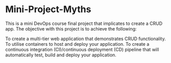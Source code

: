 # Mini-Project-Myths

This is a mini DevOps course final project that implicates to create a CRUD app.
The objective with this project is to achieve the following:

To create a multi-tier web application that demonstrates CRUD functionality.
To utilise containers to host and deploy your application.
To create a continuous integration (CI)/continuous deployment (CD) pipeline that will automatically test, build and deploy your application.
